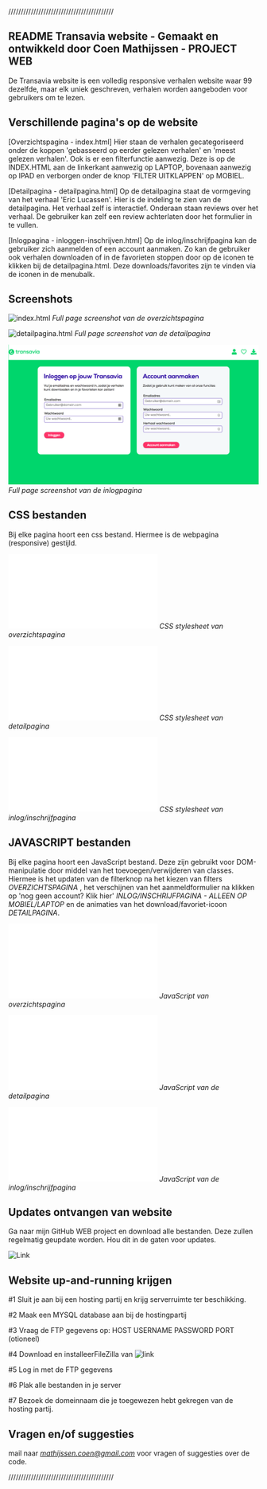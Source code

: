 //////////////////////////////////////////

## README Transavia website - Gemaakt en ontwikkeld door Coen Mathijssen - PROJECT WEB

De Transavia website is een volledig responsive verhalen website waar 99 dezelfde, maar elk uniek geschreven, verhalen worden aangeboden voor gebruikers om te lezen.



## Verschillende pagina's op de website

[Overzichtspagina - index.html]
Hier staan de verhalen gecategoriseerd onder de koppen 'gebasseerd op eerder gelezen verhalen' en 'meest gelezen verhalen'. Ook is er een filterfunctie aanwezig. Deze is op de INDEX.HTML aan de linkerkant aanwezig op LAPTOP, bovenaan aanwezig op IPAD en verborgen onder de knop 'FILTER UITKLAPPEN' op MOBIEL.

[Detailpagina - detailpagina.html]
Op de detailpagina staat de vormgeving van het verhaal 'Eric Lucassen'. Hier is de indeling te zien van de detailpagina. Het verhaal zelf is interactief. Onderaan staan reviews over het verhaal. De gebruiker kan zelf een review achterlaten door het formulier in te vullen.

[Inlogpagina - inloggen-inschrijven.html]
Op de inlog/inschrijfpagina kan de gebruiker zich aanmelden of een account aanmaken. Zo kan de gebruiker ook verhalen downloaden of in de favorieten stoppen door op de iconen te klikken bij de detailpagina.html. Deze downloads/favorites zijn te vinden via de iconen in de menubalk.



## Screenshots

![index.html](./afbeeldingen/screenshots/overzichtspagina.png)
*Full page screenshot van de overzichtspagina*

![detailpagina.html](./afbeeldingen/screenshots/detailpagina.png)
*Full page screenshot van de detailpagina*

![inloggen-inschrijven.html](./afbeeldingen/screenshots/inlogpagina.png)
*Full page screenshot van de inlogpagina*



## CSS bestanden

Bij elke pagina hoort een css bestand. Hiermee is de webpagina (responsive) gestijld.

![index.html](./CSS/stylesheet.css)
*CSS stylesheet van overzichtspagina*

![detailpagina.html](./CSS/stylesheet-detailpagina.css)
*CSS stylesheet van detailpagina*

![inloggen-inschrijven.html](./CSS/stylesheet.inlog.css)
*CSS stylesheet van inlog/inschrijfpagina*



## JAVASCRIPT bestanden

Bij elke pagina hoort een JavaScript bestand. Deze zijn gebruikt voor DOM-manipulatie door middel van het toevoegen/verwijderen van classes. Hiermee is het updaten van de filterknop na het kiezen van filters *OVERZICHTSPAGINA* , het verschijnen van het aanmeldformulier na klikken op 'nog geen account? Klik hier' *INLOG/INSCHRIJFPAGINA - ALLEEN OP MOBIEL/LAPTOP* en de animaties van het download/favoriet-icoon *DETAILPAGINA*.

![index.html](./JS/script-index.js)
*JavaScript van overzichtspagina*

![detailpagina.html](./JS/script-detailpagina.js)
*JavaScript van de detailpagina*

![inloggen-inschrijven.html](./JS/script-inloggen.js)
*JavaScript van de inlog/inschrijfpagina*



## Updates ontvangen van website

Ga naar mijn GitHub WEB project en download alle bestanden. Deze zullen regelmatig geupdate worden. Hou dit in de gaten voor updates.

![Link](https://github.com/Coenmathijssen/WEB)



## Website up-and-running krijgen

#1 Sluit je aan bij een hosting partij en krijg serverruimte ter beschikking.

#2 Maak een MYSQL database aan bij de hostingpartij

#3 Vraag de FTP gegevens op:
    HOST
    USERNAME
    PASSWORD
    PORT (otioneel)

#4 Download en installeerFileZilla van ![link](https://filezilla-project.org/)

#5 Log in met de FTP gegevens

#6 Plak alle bestanden in je server

#7 Bezoek de domeinnaam die je toegewezen hebt gekregen van de hosting partij.



## Vragen en/of suggesties

mail naar *mathijssen.coen@gmail.com* voor vragen of suggesties over de code.


//////////////////////////////////////////













